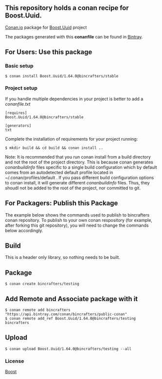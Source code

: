 ## This repository holds a conan recipe for Boost.Uuid.

[Conan.io](https://conan.io) package for [Boost.Uuid](https://github.com/Boostorg/Uuid) project

The packages generated with this **conanfile** can be found in [Bintray](https://bintray.com/bincrafters/public-conan/Boost.Uuid%3Abincrafters).

## For Users: Use this package

### Basic setup

    $ conan install Boost.Uuid/1.64.0@bincrafters/stable

### Project setup

If you handle multiple dependencies in your project is better to add a *conanfile.txt*

    [requires]
    Boost.Uuid/1.64.0@bincrafters/stable

    [generators]
    txt

Complete the installation of requirements for your project running:</small></span>

    $ mkdir build && cd build && conan install ..
	
Note: It is recommended that you run conan install from a build directory and not the root of the project directory.  This is because conan generates *conanbuildinfo* files specific to a single build configuration which by default comes from an autodetected default profile located in ~/.conan/profiles/default .  If you pass different build configuration options to conan install, it will generate different *conanbuildinfo* files.  Thus, they shoudl not be added to the root of the project, nor committed to git. 

## For Packagers: Publish this Package

The example below shows the commands used to publish to bincrafters conan repository. To publish to your own conan respository (for example, after forking this git repository), you will need to change the commands below accordingly. 

## Build  

This is a header only library, so nothing needs to be built.

## Package 

    $ conan create bincrafters/testing
	
## Add Remote and Associate package with it

	$ conan remote add bincrafters "https://api.bintray.com/conan/bincrafters/public-conan"
	$ conan remote add_ref Boost.Uuid/1.64.0@bincrafters/testing bincrafters

## Upload

    $ conan upload Boost.Uuid/1.64.0@bincrafters/testing --all

### License
[Boost](LICENSE)

